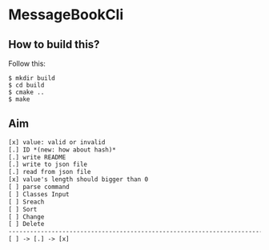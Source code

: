 MessageBookCli
==============

How to build this?
------------------

Follow this:

``` shell
$ mkdir build
$ cd build
$ cmake ..
$ make
```

Aim
---

``` txt
[x] value: valid or invalid
[.] ID *(new: how about hash)*
[.] write README
[.] write to json file
[.] read from json file
[x] value's length should bigger than 0
[ ] parse command
[ ] Classes Input
[ ] Sreach
[ ] Sort
[ ] Change
[ ] Delete
-------------------------------------------------------------------------------
[ ] -> [.] -> [x]
```

